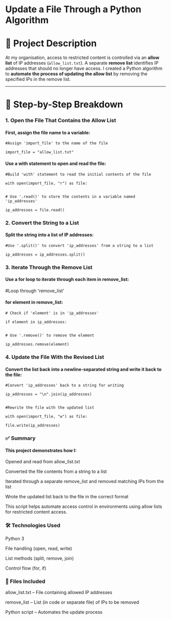 # Update a File Through a Python Algorithm

# 📌 Project Description

At my organisation, access to restricted content is controlled via an **allow list** of IP addresses (`allow_list.txt`). A separate **remove list** identifies IP addresses that should no longer have access. I created a Python algorithm to **automate the process of updating the allow list** by removing the specified IPs in the remove list.

---

# 📂 Step-by-Step Breakdown

### 1. Open the File That Contains the Allow List

#### First, assign the file name to a variable:


    #Assign 'import_file' to the name of the file

    import_file = "allow_list.txt"


#### Use a with statement to open and read the file:

    #Build 'with' statement to read the initial contents of the file

    with open(import_file, "r") as file:
    

    # Use '.read()' to store the contents in a variable named 'ip_addresses'
    
    ip_addresses = file.read()
    
### 2. Convert the String to a List

#### Split the string into a list of IP addresses:


    #Use '.split()' to convert 'ip_addresses' from a string to a list

    ip_addresses = ip_addresses.split()

### 3. Iterate Through the Remove List

#### Use a for loop to iterate through each item in remove_list:


#Loop through 'remove_list'

#### for element in remove_list:

    # Check if 'element' is in 'ip_addresses'
    
    if element in ip_addresses:
    
    
    # Use '.remove()' to remove the element
        
    ip_addresses.remove(element)
        
### 4. Update the File With the Revised List

#### Convert the list back into a newline-separated string and write it back to the file:


    #Convert 'ip_addresses' back to a string for writing

    ip_addresses = "\n".join(ip_addresses)
    

    #Rewrite the file with the updated list

    with open(import_file, "w") as file:
    
    file.write(ip_addresses)
    
### ✅ Summary
#### This project demonstrates how I:

Opened and read from allow_list.txt

Converted the file contents from a string to a list

Iterated through a separate remove_list and removed matching IPs from the list

Wrote the updated list back to the file in the correct format

This script helps automate access control in environments using allow lists for restricted content access.

### 🛠️ Technologies Used

Python 3

File handling (open, read, write)

List methods (split, remove, join)

Control flow (for, if)

### 📁 Files Included

allow_list.txt – File containing allowed IP addresses

remove_list – List (in code or separate file) of IPs to be removed

Python script – Automates the update process


